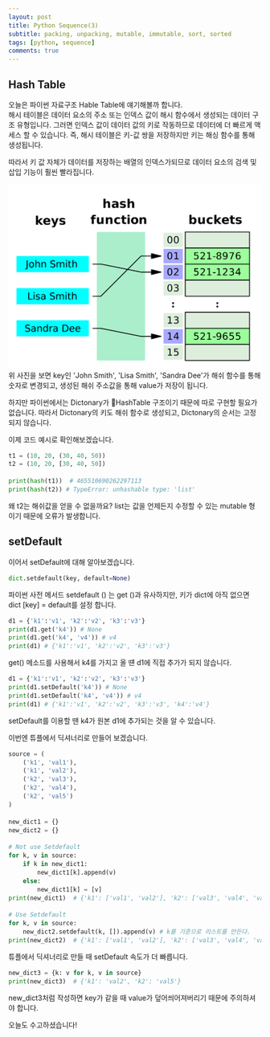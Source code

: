 ```yaml
---
layout: post
title: Python Sequence(3)
subtitle: packing, unpacking, mutable, immutable, sort, sorted
tags: [python, sequence]
comments: true
---
```


## Hash Table

오늘은 파이썬 자료구조 Hable Table에 얘기해볼까 합니다.  
해시 테이블은 데이터 요소의 주소 또는 인덱스 값이 해시 함수에서 생성되는 데이터 구조 유형입니다. 그러면 인덱스 값이 데이터 값의 키로 작동하므로 데이터에 더 빠르게 액세스 할 수 있습니다. 즉, 해시 테이블은 키-값 쌍을 저장하지만 키는 해싱 함수를 통해 생성됩니다.

따라서 키 값 자체가 데이터를 저장하는 배열의 인덱스가되므로 데이터 요소의 검색 및 삽입 기능이 훨씬 빨라집니다.

![hashtable](../assets/img/hash_table.png)
위 사진을 보면 key인 'John Smith', 'Lisa Smith', 'Sandra Dee'가 해쉬 함수를 통해 숫자로 변경되고, 생성된 해쉬 주소값을 통해 value가 저장이 됩니다.

하지만 파이썬에서는 Dictonary가 HashTable 구조이기 때문에 따로 구현할 필요가 없습니다. 따라서 Dictonary의 키도 해쉬 함수로 생성되고, Dictonary의 순서는 고정되지 않습니다.

이제 코드 예시로 확인해보겠습니다.

```python
t1 = (10, 20, (30, 40, 50))
t2 = (10, 20, [30, 40, 50])

print(hash(t1))  # 465510690262297113
print(hash(t2)) # TypeError: unhashable type: 'list'
```

왜 t2는 해쉬값을 얻을 수 없을까요? list는 값을 언제든지 수정할 수 있는 mutable 형이기 때문에 오류가 발생합니다.

## setDefault

이어서 setDefault에 대해 알아보겠습니다.

```python
dict.setdefault(key, default=None)
```

파이썬 사전 메서드 setdefault () 는 get ()과 유사하지만, 키가 dict에 아직 없으면 dict [key] = default를 설정 합니다.

```python
d1 = {'k1':'v1', 'k2':'v2', 'k3':'v3'}
print(d1.get('k4')) # None
print(d1.get('k4', 'v4')) # v4
print(d1) # {'k1':'v1', 'k2':'v2', 'k3':'v3'}
```

get() 메소드를 사용해서 k4를 가지고 올 떈 d1에 직접 추가가 되지 않습니다.

```python
d1 = {'k1':'v1', 'k2':'v2', 'k3':'v3'}
print(d1.setDefault('k4')) # None
print(d1.setDefault('k4', 'v4')) # v4
print(d1) # {'k1':'v1', 'k2':'v2', 'k3':'v3', 'k4':'v4'}
```

setDefault를 이용할 땐 k4가 원본 d1에 추가되는 것을 알 수 있습니다.

이번엔 튜플에서 딕셔너리로 만들어 보겠습니다.

```python
source = (
    ('k1', 'val1'),
    ('k1', 'val2'),
    ('k2', 'val3'),
    ('k2', 'val4'),
    ('k2', 'val5')
)

new_dict1 = {}
new_dict2 = {}

# Not use Setdefault
for k, v in source:
    if k in new_dict1:
        new_dict1[k].append(v)
    else:
        new_dict1[k] = [v]
print(new_dict1)  # {'k1': ['val1', 'val2'], 'k2': ['val3', 'val4', 'val5']}

# Use Setdefault
for k, v in source:
    new_dict2.setdefault(k, []).append(v) # k를 기준으로 리스트를 만든다.
print(new_dict2)  # {'k1': ['val1', 'val2'], 'k2': ['val3', 'val4', 'val5']}
```

튜플에서 딕셔너리로 만들 때 setDefault 속도가 더 빠릅니다.

```python
new_dict3 = {k: v for k, v in source}
print(new_dict3)  # {'k1': 'val2', 'k2': 'val5'}
```

new_dict3처럼 작성하면 key가 같을 때 value가 덮어씌어져버리기 때문에 주의하셔야 합니다.

오늘도 수고하셨습니다!
